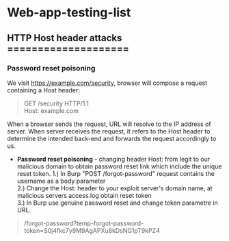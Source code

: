 # Web-app-testing-list

## HTTP Host header attacks ====================   
### Password reset poisoning
We visit https://example.com/security, browser will compose a request containing a Host header:
> GET /security HTTP/1.1  
> Host: example.com  

When a browser sends the request, URL will resolve to the IP address of server. When server receives the request, it refers to the Host header to determine the intended back-end and forwards the request accordingly to us.  

* **Password reset poisoning** - changing header Host: from legit to our malicious domain to obtain password reset link which include the unique reset token. 
1.) In Burp "POST /forgot-password" request contains the username as a body parameter  
2.) Change the Host: header to your exploit server's domain name, at malicious servers access.log obtain reset token  
3.) In Burp use genuine password reset and change token parametre in URL.  
>/forgot-password?temp-forgot-password-token=S0j4fkc7y9M9AgAPXu8kDsNG1pT9kPZ4  


